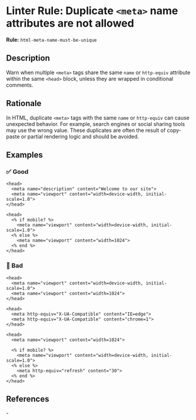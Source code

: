# Linter Rule: Duplicate `<meta>` name attributes are not allowed

**Rule:** `html-meta-name-must-be-unique`

## Description

Warn when multiple `<meta>` tags share the same `name` or `http-equiv` attribute within the same `<head>` block, unless they are wrapped in conditional comments.

## Rationale

In HTML, duplicate `<meta>` tags with the same `name` or `http-equiv` can cause unexpected behavior. For example, search engines or social sharing tools may use the wrong value. These duplicates are often the result of copy-paste or partial rendering logic and should be avoided.

## Examples

### ✅ Good

```erb
<head>
  <meta name="description" content="Welcome to our site">
  <meta name="viewport" content="width=device-width, initial-scale=1.0">
</head>
```

```erb
<head>
  <% if mobile? %>
    <meta name="viewport" content="width=device-width, initial-scale=1.0">
  <% else %>
    <meta name="viewport" content="width=1024">
  <% end %>
</head>
```

### 🚫 Bad

```erb
<head>
  <meta name="viewport" content="width=device-width, initial-scale=1.0">
  <meta name="viewport" content="width=1024">
</head>
```

```erb
<head>
  <meta http-equiv="X-UA-Compatible" content="IE=edge">
  <meta http-equiv="X-UA-Compatible" content="chrome=1">
</head>
```

```erb
<head>
  <meta name="viewport" content="width=1024">

  <% if mobile? %>
    <meta name="viewport" content="width=device-width, initial-scale=1.0">
  <% else %>
    <meta http-equiv="refresh" content="30">  
  <% end %>
</head>
```

## References

\-
